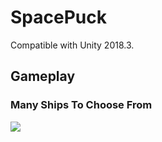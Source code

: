# SpacePuck
Compatible with Unity 2018.3.

## Gameplay
### Many Ships To Choose From
![](SelectingShips.gif)
